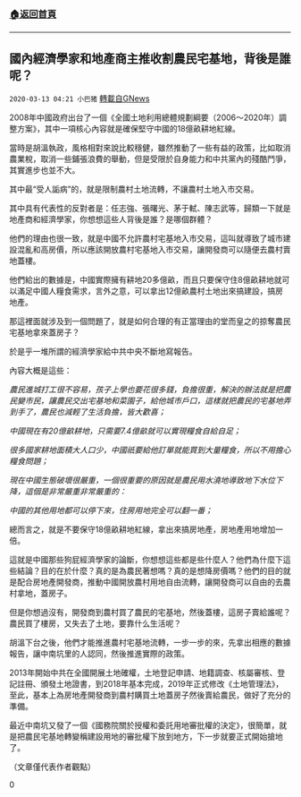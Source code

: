 ###  [:house:返回首頁](https://github.com/ourhimalayas/txt)
---

## 國內經濟學家和地產商主推收割農民宅基地，背後是誰呢？
`2020-03-13 04:21 小巴猪` [轉載自GNews](https://gnews.org/zh-hant/140032/)

2008年中國政府出台了一個《全國土地利用總體規劃綱要（2006～2020年）調整方案》，其中一項核心內容就是確保堅守中國的18億畝耕地紅線。

當時是胡溫執政，風格相對來說比較穩健，雖然推動了一些有益的政策，比如取消農業稅，取消一些鋪張浪費的舉動，但是受限於自身能力和中共黨內的殘酷鬥爭，其實進步也並不大。

其中最“受人詬病”的，就是限制農村土地流轉，不讓農村土地入市交易。

其中具有代表性的反對者是：任志強、張曙光、茅于軾、陳志武等，歸類一下就是地產商和經濟學家，你想想這些人背後是誰？是哪個群體？

他們的理由也很一致，就是中國不允許農村宅基地入市交易，這叫就導致了城市建設混亂和高房價，所以應該開放農村宅基地入市交易，讓開發商可以隨便去農村賣地蓋樓。

他們給出的數據是，中國實際擁有耕地20多億畝，而且只要保守住8億畝耕地就可以滿足中國人糧食需求，言外之意，可以拿出12億畝農村土地出來搞建設，搞房地產。

那這裡面就涉及到一個問題了，就是如何合理的有正當理由的堂而皇之的掠奪農民宅基地拿來蓋房子？

於是乎一堆所謂的經濟學家給中共中央不斷地寫報告。

內容大概是這些：

*農民進城打工很不容易，孩子上學也要花很多錢，負擔很重，解決的辦法就是把農民變市民，讓農民交出宅基地和菜園子，給他城市戶口，這樣就把農民的宅基地弄到手了，農民也減輕了生活負擔，皆大歡喜；*

*中國現在有20億畝耕地，只需要7.4億畝就可以實現糧食自給自足；*

*很多國家耕地面積大人口少，中國祇要給他訂單就能買到大量糧食，所以不用擔心糧食問題；*

*現在中國生態破壞很嚴重，一個很重要的原因就是農民用水澆地導致地下水位下降，這個是非常嚴重非常嚴重的：*

*中國的其他用地都可以停下來，住房用地完全可以翻一番；*

總而言之，就是不要保守18億畝耕地紅線，拿出來搞房地產，房地產用地增加一倍。

這就是中國那些狗屁經濟學家的論斷，你想想這些都是些什麼人？他們為什麼下這些結論？目的在於什麼？真的是為農民著想嗎？真的是想降房價嗎？他們的目的就是配合房地產開發商，推動中國開放農村用地自由流轉，讓開發商可以自由的去農村拿地，蓋房子。

但是你想過沒有，開發商到農村買了農民的宅基地，然後蓋樓，這房子賣給誰呢？農民買了樓房，又失去了土地，要靠什么生活呢？

胡溫下台之後，他們才能推進農村宅基地流轉，一步一步的來，先拿出相應的數據報告，讓中南坑里的人認同，然後推進實際的政策。

2013年開始中共在全國開展土地確權，土地登記申請、地籍調查、核屬審核、登記註冊、頒發土地證書，到2018年基本完成，2019年正式修改《土地管理法》，至此，基本上為房地產開發商到農村購買土地蓋房子然後賣給農民，做好了充分的準備。

最近中南坑又發了一個《國務院關於授權和委託用地審批權的決定》，很簡單，就是把農民宅基地轉變稱建設用地的審批權下放到地方，下一步就要正式開始搶地了。

（文章僅代表作者觀點）

0
